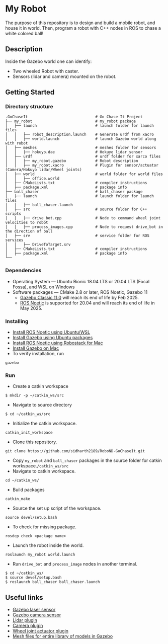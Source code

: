# My Robot
The purpose of this repository is to design and build a mobile robot, and house it in world. 
Then, program a robot with C++ nodes in ROS to chase a white colored ball!

## Description
Inside the Gazebo world one can identify:

* Two wheeled Robot with caster.
* Sensors (lidar and camera) mounted on the robot.

## Getting Started

### Directory structure
    .GoChaseIt                              # Go Chase It Project
    ├── my_robot                            # my_robot package                   
    │   ├── launch                          # launch folder for launch files   
    │   │   ├── robot_description.launch    # Generate urdf from xacro
    │   │   ├── world.launch                # launch Gazebo world along with robot
    │   ├── meshes                          # meshes folder for sensors
    │   │   ├── hokuyo.dae                  # Hokuyo lidar sensor
    │   ├── urdf                            # urdf folder for xarco files
    │   │   ├── my_robot.gazebo             # Robot description
    │   │   ├── my_robot.xacro              # Plugin for sensor/actuator (Camera/Hokuyo lidar/Wheel joints)
    │   ├── world                           # world folder for world files
    │   │   ├── office.world
    │   ├── CMakeLists.txt                  # compiler instructions
    │   ├── package.xml                     # package info
    ├── ball_chaser                         # ball_chaser package                   
    │   ├── launch                          # launch folder for launch files   
    │   │   ├── ball_chaser.launch
    │   ├── src                             # source folder for C++ scripts
    │   │   ├── drive_bot.cpp               # Node to command wheel joint velocities to robot
    │   │   ├── process_images.cpp          # Node to request drive_bot in the direction of ball
    │   ├── srv                             # service folder for ROS services
    │   │   ├── DriveToTarget.srv
    │   ├── CMakeLists.txt                  # compiler instructions
    │   ├── package.xml                     # package info                  
    └──                          

### Dependencies

* Operating System — Ubuntu Bionic 18.04 LTS or 20.04 LTS (Focal Fossa), and WSL on Windows
* Software packages — CMake 2.8 or later, ROS Noetic, Gazebo 11
    * [Gazebo Classic 11.0](https://classic.gazebosim.org/) will reach its end of life by Feb 2025.
    * [ROS Noetic](https://wiki.ros.org/noetic) is supported for 20.04 and will reach its end of life in May 2025.

### Installing

* [Install ROS Noetic using Ubuntu/WSL](https://wiki.ros.org/noetic/Installation/Ubuntu)
* [Install Gazebo using Ubuntu packages](https://classic.gazebosim.org/tutorials?tut=install_ubuntu)
* [Install ROS Noetic using Robostack for Mac](https://robostack.github.io/GettingStarted.html)
* [Install Gazebo on Mac](https://classic.gazebosim.org/tutorials?tut=install_on_mac&cat=install)
* To verify installation, run
```
gazebo
```

### Run
* Create a catkin workspace
```
$ mkdir -p ~/catkin_ws/src
```
* Navigate to source directory
```
$ cd ~/catkin_ws/src
```
* Initialize the catkin workspace.
```
catkin_init_workspace
```
* Clone this repository.
```
git clone https://github.com/sidharth2189/RoboND-GoChaseIt.git
```
* Copy ```my_robot``` and ```ball_chaser``` packages in the source folder for catkin workspace.```/catkin_ws/src```
* Navigate to catkin workspace.
```
cd ~/catkin_ws/
```
* Build packages 
```
catkin_make
```
* Source the set up script of the workspace. 
```
source devel/setup.bash
```
* To check for missing package.
```
rosdep check <package name>
```
* Launch the robot inside the world.
```
roslaunch my_robot world.launch
```
* Run ```drive_bot``` and ```process_image``` nodes in another terminal.
```
$ cd ~/catkin_ws/
$ source devel/setup.bash
$ roslaunch ball_chaser ball_chaser.launch
```

## Useful links

* [Gazebo laser sensor](https://classic.gazebosim.org/tutorials?tut=ros_gzplugins#Laser)
* [Gazebo camera sensor](https://classic.gazebosim.org/tutorials?tut=ros_gzplugins#Camera)
* [Lidar plugin](https://github.com/gazebosim/gazebo-classic/blob/gazebo11/plugins/RayPlugin.cc)
* [Camera plugin](https://github.com/gazebosim/gazebo-classic/blob/gazebo11/plugins/CameraPlugin.cc)
* [Wheel joint actuator plugin](https://github.com/gazebosim/gazebo-classic/blob/gazebo11/plugins/CameraPlugin.cc)
* [Mesh files for entire library of models in Gazebo](http://models.gazebosim.org/)
